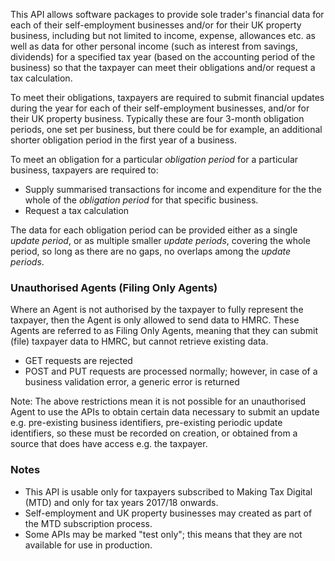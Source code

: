 This API allows software packages to provide sole trader's financial data for each of their self-employment businesses 
and/or for their UK property business, including but not limited to income, expense, allowances etc. as well as data for 
other personal income (such as interest from savings, dividends) for a specified tax year (based on the accounting 
period of the business) so that the taxpayer can meet their obligations and/or request a tax calculation.

To meet their obligations, taxpayers are required to submit financial updates during the year for 
each of their self-employment businesses, and/or for their UK property business. Typically these are four 3-month 
obligation periods, one set per business, but there could be for example, an additional shorter obligation period in 
the first year of a business.

To meet an obligation for a particular _obligation period_ for a particular business, taxpayers 
are required to:

* Supply summarised transactions for income and expenditure for the the whole of the _obligation period_ for that 
specific business.
* Request a tax calculation

The data for each obligation period can be provided either as a single _update period_, or as multiple smaller 
_update periods_, covering the whole period, so long as there are no gaps, no overlaps among the _update periods_.

### Unauthorised Agents (Filing Only Agents) ###

Where an Agent is not authorised by the taxpayer to fully represent the taxpayer, then the Agent is only allowed to send data to HMRC. These Agents are referred to as Filing Only Agents, meaning that they can submit (file) taxpayer data to HMRC, but cannot retrieve existing data.

* GET requests are rejected
* POST and PUT requests are processed normally; however, in case of a business validation error, a generic error is returned

Note: The above restrictions mean it is not possible for an unauthorised Agent to use the APIs to obtain certain data necessary to submit an update e.g. pre-existing business identifiers, pre-existing periodic update identifiers, so these must be recorded on creation, or obtained from a source that does have access e.g. the taxpayer.

### Notes ###

* This API is usable only for taxpayers subscribed to Making Tax Digital (MTD) and only for tax years 2017/18 onwards.
* Self-employment and UK property businesses may created as part of the MTD subscription process.
* Some APIs may be marked "test only"; this means that they are not available for use in production.

